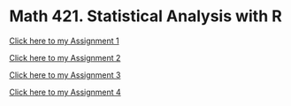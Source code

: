 # Math 421. Statistical Analysis with R

[Click here to my Assignment 1](Assignment1.html)

[Click here to my Assignment 2](fa2020_assignment2.html)

[Click here to my Assignment 3](fa2021_assignment3.html)

[Click here to my Assignment 4](fa2021_assignment4.html)